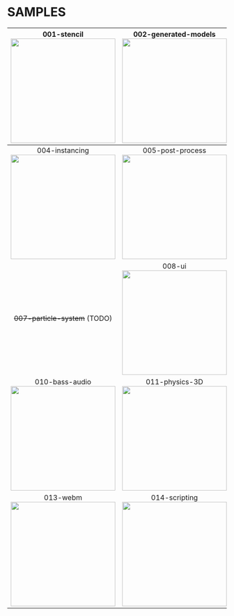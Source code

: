 # SAMPLES

|   001-stencil</br><a href='https://github.com/edunad/rawrbox/tree/master/samples/001-stencil'><img src="https://i.rawr.dev/sample1-min-2.gif" width="240" /></a>   | 002-generated-models</br><a href='https://github.com/edunad/rawrbox/tree/master/samples/002-generated-models'><img src="https://i.rawr.dev/sample2-min.gif" width="240" /></a> |      003-light</br><a href='https://github.com/edunad/rawrbox/tree/master/samples/003-light'><img src="https://i.rawr.dev/sample3-min-2.gif" width="240" /></a>       |
| :----------------------------------------------------------------------------------------------------------------------------------------------------------------: | :----------------------------------------------------------------------------------------------------------------------------------------------------------------------------: | :-------------------------------------------------------------------------------------------------------------------------------------------------------------------: |
| 004-instancing</br><a href='https://github.com/edunad/rawrbox/tree/master/samples/004-instancing'><img src="https://i.rawr.dev/sample4-min.gif" width="240" /></a> |     005-post-process</br><a href='https://github.com/edunad/rawrbox/tree/master/samples/005-post-process'><img src="https://i.rawr.dev/sample5-min.gif" width="240" /></a>     |      006-decals</br><a href='https://github.com/edunad/rawrbox/tree/master/samples/006-decals'><img src="https://i.rawr.dev/sample6-min.gif" width="240" /></a>       |
|                                                                   ~~007-particle-system~~ (TODO)                                                                   |               008-ui</br><a href='https://github.com/edunad/rawrbox/tree/master/samples/008-ui'><img src="https://i.rawr.dev/sample8-min.gif" width="240" /></a>               |      009-assimp</br><a href='https://github.com/edunad/rawrbox/tree/master/samples/009-assimp'><img src="https://i.rawr.dev/sample9-min.gif" width="240" /></a>       |
| 010-bass-audio</br><a href='https://github.com/edunad/rawrbox/tree/master/samples/010-bass-audio'><img src="https://i.rawr.dev/bylavGsjpB.png" width="240" /></a>  |      011-physics-3D</br><a href='https://github.com/edunad/rawrbox/tree/master/samples/011-physics-3D'><img src="https://i.rawr.dev/sample11-min.gif" width="240" /></a>       |  012-physics-2D</br><a href='https://github.com/edunad/rawrbox/tree/master/samples/012-physics-2D'><img src="https://i.rawr.dev/sample12-min.gif" width="240" /></a>  |
|      013-webm</br><a href='https://github.com/edunad/rawrbox/tree/master/samples/013-webm'><img src="https://i.rawr.dev/sample13-min.gif" width="240" /></a>       |       014-scripting</br><a href='https://github.com/edunad/rawrbox/tree/master/samples/014-scripting'><img src="https://i.rawr.dev/sample14-min.gif" width="240" /></a>        | 015-gpu-picking</br><a href='https://github.com/edunad/rawrbox/tree/master/samples/015-gpu-picking'><img src="https://i.rawr.dev/sample15-min.gif" width="240" /></a> |

